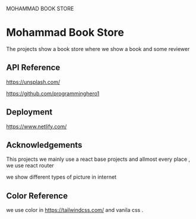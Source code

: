 MOHAMMAD BOOK STORE


# Mohammad Book Store

The projects show a book store where we show a book and some reviewer



## API Reference

https://unsplash.com/

https://github.com/programminghero1





## Deployment

https://www.netlify.com/



## Acknowledgements

 This projects we mainly use a react base projects and allmost every place , we use react router

 we show different types of picture in internet

 
## Color Reference
we use color in https://tailwindcss.com/ and vanila css .
